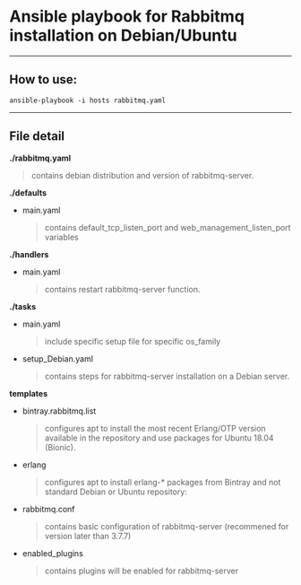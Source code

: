 # Ansible playbook for Rabbitmq installation on Debian/Ubuntu

-------------------------------------------------------------------------------------------------------------
## How to use:

```
ansible-playbook -i hosts rabbitmq.yaml
```

-------------------------------------------------------------------------------------------------------------
## File detail

**./rabbitmq.yaml**
  > contains debian distribution and version of rabbitmq-server.

**./defaults**
  - main.yaml
    > contains default_tcp_listen_port and web_management_listen_port variables

**./handlers**
  - main.yaml
    > contains restart rabbitmq-server function.

**./tasks**
  - main.yaml
    > include specific setup file for specific os_family

  - setup_Debian.yaml
    > contains steps for rabbitmq-server installation on a Debian server.

**templates**
  - bintray.rabbitmq.list
    > configures apt to install the most recent Erlang/OTP version available in the repository and use packages for Ubuntu 18.04 (Bionic).

  - erlang
    > configures apt to install erlang-* packages from Bintray and not standard Debian or Ubuntu repository:

  - rabbitmq.conf
    > contains basic configuration of rabbitmq-server (recommened for version later than 3.7.7)

  - enabled_plugins
    > contains plugins will be enabled for rabbitmq-server
